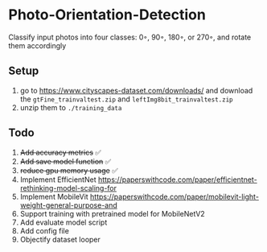 # Photo-Orientation-Detection
Classify input photos into four classes: 0◦, 90◦, 180◦, or 270◦, and rotate them accordingly

## Setup
1. go to https://www.cityscapes-dataset.com/downloads/ and download the `gtFine_trainvaltest.zip` and `leftImg8bit_trainvaltest.zip`
2. unzip them to `./training_data`

## Todo
1. ~~Add accuracy metrics~~ :white_check_mark:
1. ~~Add save model function~~ :white_check_mark:
1. ~~reduce gpu memory usage~~ :white_check_mark:
1. Implement EfficientNet https://paperswithcode.com/paper/efficientnet-rethinking-model-scaling-for
1. Implement MobileVit https://paperswithcode.com/paper/mobilevit-light-weight-general-purpose-and
1. Support training with pretrained model for MobileNetV2
1. Add evaluate model script
1. Add config file
1. Objectify dataset looper